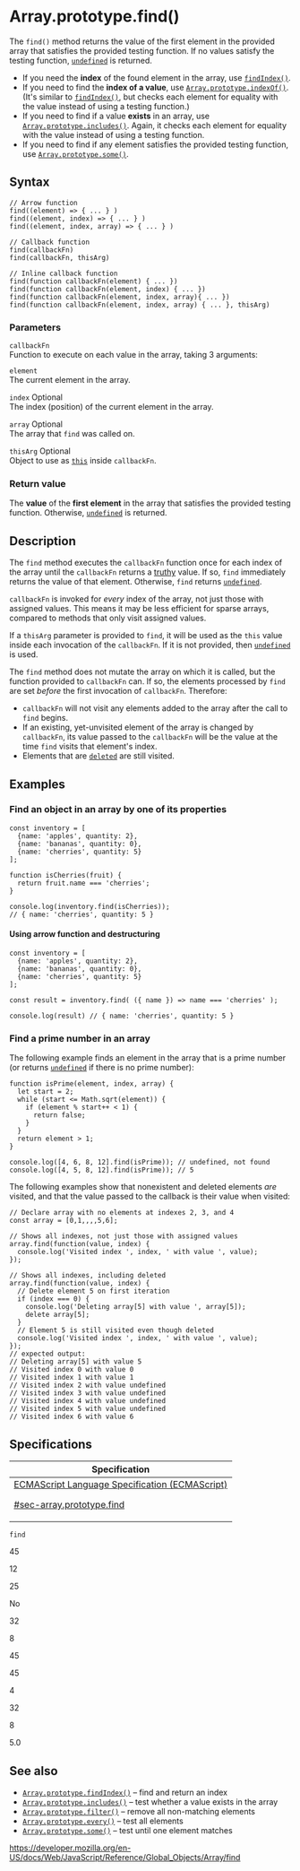 # Array.prototype.find()

The `find()` method returns the value of the first element in the provided array that satisfies the provided testing function. If no values satisfy the testing function, [`undefined`](../undefined) is returned.

-   If you need the **index** of the found element in the array, use [`findIndex()`](findindex).
-   If you need to find the **index of a value**, use [`Array.prototype.indexOf()`](indexof). (It's similar to [`findIndex()`](findindex), but checks each element for equality with the value instead of using a testing function.)
-   If you need to find if a value **exists** in an array, use [`Array.prototype.includes()`](includes). Again, it checks each element for equality with the value instead of using a testing function.
-   If you need to find if any element satisfies the provided testing function, use [`Array.prototype.some()`](some).

## Syntax

    // Arrow function
    find((element) => { ... } )
    find((element, index) => { ... } )
    find((element, index, array) => { ... } )

    // Callback function
    find(callbackFn)
    find(callbackFn, thisArg)

    // Inline callback function
    find(function callbackFn(element) { ... })
    find(function callbackFn(element, index) { ... })
    find(function callbackFn(element, index, array){ ... })
    find(function callbackFn(element, index, array) { ... }, thisArg)

### Parameters

`callbackFn`  
Function to execute on each value in the array, taking 3 arguments:

`element`  
The current element in the array.

`index` <span class="badge inline optional">Optional</span>  
The index (position) of the current element in the array.

`array` <span class="badge inline optional">Optional</span>  
The array that `find` was called on.

`thisArg` <span class="badge inline optional">Optional</span>  
Object to use as [`this`](../../operators/this) inside `callbackFn`.

### Return value

The **value** of the **first element** in the array that satisfies the provided testing function. Otherwise, [`undefined`](../undefined) is returned.

## Description

The `find` method executes the `callbackFn` function once for each index of the array until the `callbackFn` returns a [truthy](https://developer.mozilla.org/en-US/docs/Glossary/Truthy) value. If so, `find` immediately returns the value of that element. Otherwise, `find` returns [`undefined`](../undefined).

`callbackFn` is invoked for _every_ index of the array, not just those with assigned values. This means it may be less efficient for sparse arrays, compared to methods that only visit assigned values.

If a `thisArg` parameter is provided to `find`, it will be used as the `this` value inside each invocation of the `callbackFn`. If it is not provided, then [`undefined`](../undefined) is used.

The `find` method does not mutate the array on which it is called, but the function provided to `callbackFn` can. If so, the elements processed by `find` are set _before_ the first invocation of `callbackFn`. Therefore:

-   `callbackFn` will not visit any elements added to the array after the call to `find` begins.
-   If an existing, yet-unvisited element of the array is changed by `callbackFn`, its value passed to the `callbackFn` will be the value at the time `find` visits that element's index.
-   Elements that are [`deleted`](../../operators/delete) are still visited.

## Examples

### Find an object in an array by one of its properties

    const inventory = [
      {name: 'apples', quantity: 2},
      {name: 'bananas', quantity: 0},
      {name: 'cherries', quantity: 5}
    ];

    function isCherries(fruit) {
      return fruit.name === 'cherries';
    }

    console.log(inventory.find(isCherries));
    // { name: 'cherries', quantity: 5 }

#### Using arrow function and destructuring

    const inventory = [
      {name: 'apples', quantity: 2},
      {name: 'bananas', quantity: 0},
      {name: 'cherries', quantity: 5}
    ];

    const result = inventory.find( ({ name }) => name === 'cherries' );

    console.log(result) // { name: 'cherries', quantity: 5 }

### Find a prime number in an array

The following example finds an element in the array that is a prime number (or returns [`undefined`](../undefined) if there is no prime number):

    function isPrime(element, index, array) {
      let start = 2;
      while (start <= Math.sqrt(element)) {
        if (element % start++ < 1) {
          return false;
        }
      }
      return element > 1;
    }

    console.log([4, 6, 8, 12].find(isPrime)); // undefined, not found
    console.log([4, 5, 8, 12].find(isPrime)); // 5

The following examples show that nonexistent and deleted elements _are_ visited, and that the value passed to the callback is their value when visited:

    // Declare array with no elements at indexes 2, 3, and 4
    const array = [0,1,,,,5,6];

    // Shows all indexes, not just those with assigned values
    array.find(function(value, index) {
      console.log('Visited index ', index, ' with value ', value);
    });

    // Shows all indexes, including deleted
    array.find(function(value, index) {
      // Delete element 5 on first iteration
      if (index === 0) {
        console.log('Deleting array[5] with value ', array[5]);
        delete array[5];
      }
      // Element 5 is still visited even though deleted
      console.log('Visited index ', index, ' with value ', value);
    });
    // expected output:
    // Deleting array[5] with value 5
    // Visited index 0 with value 0
    // Visited index 1 with value 1
    // Visited index 2 with value undefined
    // Visited index 3 with value undefined
    // Visited index 4 with value undefined
    // Visited index 5 with value undefined
    // Visited index 6 with value 6

## Specifications

<table>
<thead>
<tr class="header">
<th>Specification</th>
</tr>
</thead>
<tbody>
<tr class="odd">
<td>
<a href="https://tc39.es/ecma262/#sec-array.prototype.find">ECMAScript Language Specification (ECMAScript) 
<br/>

<span class="small">#sec-array.prototype.find</span>
</a>
</td>
</tr>
</tbody>
</table>

`find`

45

12

25

No

32

8

45

45

4

32

8

5.0

## See also

-   [`Array.prototype.findIndex()`](findindex) – find and return an index
-   [`Array.prototype.includes()`](includes) – test whether a value exists in the array
-   [`Array.prototype.filter()`](filter) – remove all non-matching elements
-   [`Array.prototype.every()`](every) – test all elements
-   [`Array.prototype.some()`](some) – test until one element matches

<a href="https://developer.mozilla.org/en-US/docs/Web/JavaScript/Reference/Global_Objects/Array/find" class="_attribution-link">https://developer.mozilla.org/en-US/docs/Web/JavaScript/Reference/Global_Objects/Array/find</a>
